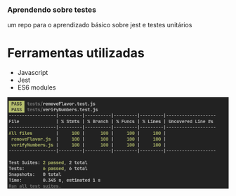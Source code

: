 ### Aprendendo sobre testes

um repo para o aprendizado básico sobre jest e testes unitários

# Ferramentas utilizadas

- Javascript
- Jest
- ES6 modules

![Alt text](image.png)